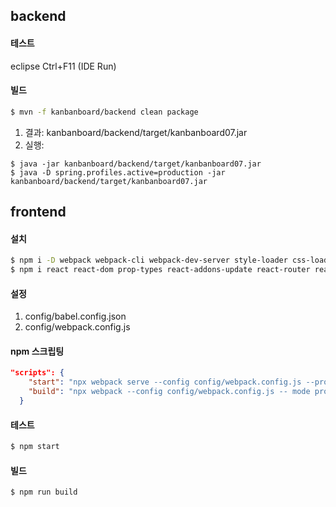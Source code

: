 ## backend

#### 테스트
eclipse Ctrl+F11 (IDE Run)

#### 빌드
```sh
$ mvn -f kanbanboard/backend clean package
```
1. 결과: kanbanboard/backend/target/kanbanboard07.jar
2. 실행:
  ```
  $ java -jar kanbanboard/backend/target/kanbanboard07.jar
  $ java -D spring.profiles.active=production -jar kanbanboard/backend/target/kanbanboard07.jar

  ```

## frontend
#### 설치
``` sh
$ npm i -D webpack webpack-cli webpack-dev-server style-loader css-loader node-sass sass-loader babel-loader @babel/core @babel/cli @babel/preset-env @babel/preset-react @babel/plugin-syntax-throw-expressions @babel/plugin-transform-runtime
$ npm i react react-dom prop-types react-addons-update react-router react-router-dom
```
#### 설정
1. config/babel.config.json
2. config/webpack.config.js

#### npm 스크립팅
```json
"scripts": {
    "start": "npx webpack serve --config config/webpack.config.js --progress --mode development",
    "build": "npx webpack --config config/webpack.config.js -- mode production"
  }
```

#### 테스트
```sh
$ npm start
```

#### 빌드
```sh
$ npm run build
```